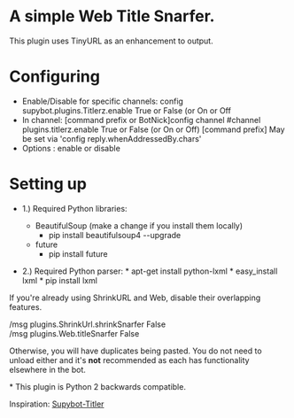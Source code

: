 # A simple Web Title Snarfer.

This plugin uses TinyURL as an enhancement to output.

Configuring
===========

* Enable/Disable for specific channels: config supybot.plugins.Titlerz.enable True or False (or On or Off
* In channel: [command prefix or BotNick]config channel #channel plugins.titlerz.enable True or False (or On or Off)
              [command prefix] May be set via 'config reply.whenAddressedBy.chars'
* Options   : enable or disable

Setting up
==========

- 1.) Required Python libraries:

    - BeautifulSoup (make a change if you install them locally)
      *  pip install beautifulsoup4 --upgrade
    - future
      * pip install future

- 2.) Required Python parser:
      *  apt-get install python-lxml
      *  easy_install lxml
      *  pip install lxml
      
<p>If you're already using ShrinkURL and Web, disable their overlapping features.</p> <p>/msg <bot> plugins.ShrinkUrl.shrinkSnarfer False<br> /msg <bot> plugins.Web.titleSnarfer False</p> <p>Otherwise, you will have duplicates being pasted. You do not need to unload either and it's <b>not</b> recommended as each has functionality elsewhere in the bot.</p> 
<p>* This plugin is Python 2 backwards compatible.<p>
Inspiration: <a href="https://github.com/reticulatingspline/Supybot-Titler" target="_blank">Supybot-Titler</a>
